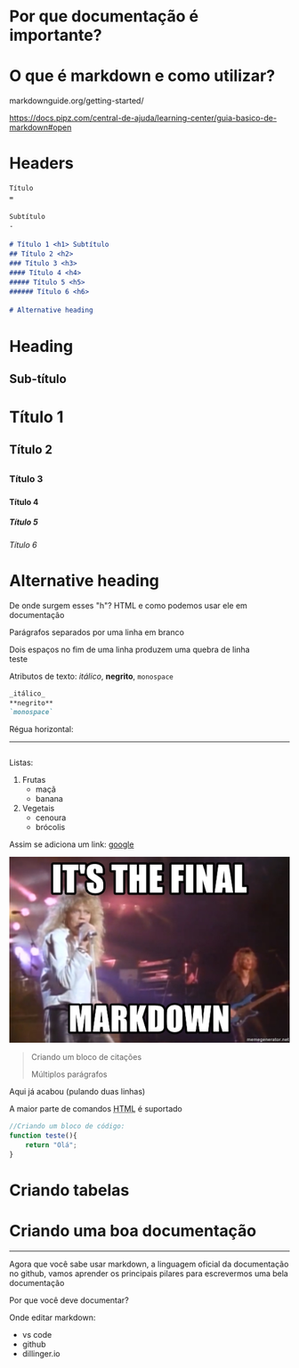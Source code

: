 Por que documentação é importante?
=

O que é markdown e como utilizar?
=
markdownguide.org/getting-started/

https://docs.pipz.com/central-de-ajuda/learning-center/guia-basico-de-markdown#open


Headers
=
```markdown
Título
=

Subtítulo
-

# Título 1 <h1> Subtítulo
## Título 2 <h2>
### Título 3 <h3>
#### Título 4 <h4>
##### Título 5 <h5>
###### Título 6 <h6>

# Alternative heading
```

Heading
=

Sub-título
-
# Título 1
## Título 2 <h2> 
### Título 3 <h3>
#### Título 4 <h4>
##### Título 5 <h5>
###### Título 6 <h6>

# Alternative heading

De onde surgem esses "h"? HTML e como podemos usar ele em documentação

Parágrafos separados por uma linha em branco

Dois espaços no fim de uma linha produzem uma quebra de linha  
teste

Atributos de texto: _itálico_, **negrito**, `monospace`

```markdown
_itálico_
**negrito**
`monospace`
```

Régua horizontal:

---

```markdown

```

Listas:
1. Frutas
    * maçã
    * banana
2. Vegetais
    - cenoura
    - brócolis

Assim se adiciona um link: [google](htt´://google.com)

![Image](../images/teste.png "icon")

> Criando um bloco de citações
>
> Múltiplos parágrafos

Aqui já acabou (pulando duas linhas)


A maior parte de comandos <abbr title="Hypertext Markup Language">HTML</abbr> é suportado

``` js
//Criando um bloco de código:
function teste(){
    return "Olá";
}
```

Criando tabelas
=


Criando uma boa documentação
=
---

Agora que você sabe usar markdown, a linguagem oficial da documentação no github, vamos aprender os principais pilares para escrevermos uma bela documentação

Por que você deve documentar?

Onde editar markdown:
- vs code
- github
- dillinger.io
